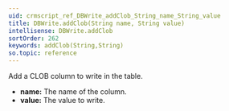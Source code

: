 ```yaml
---
uid: crmscript_ref_DBWrite_addClob_String_name_String_value
title: DBWrite.addClob(String name, String value)
intellisense: DBWrite.addClob
sortOrder: 262
keywords: addClob(String,String)
so.topic: reference
---
```



Add a CLOB column to write in the table.



* **name:** The name of the column.
* **value:** The value to write.


